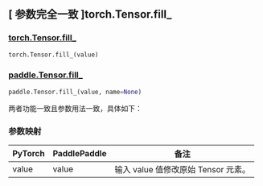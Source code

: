 ## [ 参数完全一致 ]torch.Tensor.fill\_

### [torch.Tensor.fill\_](https://pytorch.org/docs/stable/generated/torch.Tensor.fill_.html?highlight=fill_#torch.Tensor.fill_)

```python
torch.Tensor.fill_(value)
```

### [paddle.Tensor.fill\_](https://www.paddlepaddle.org.cn/documentation/docs/zh/develop/api/paddle/Tensor_cn.html#fill-x-value-name-none)

```python
paddle.Tensor.fill_(value, name=None)
```

两者功能一致且参数用法一致，具体如下：

### 参数映射

| PyTorch | PaddlePaddle | 备注                                |
| ------- | ------------ | ----------------------------------- |
| value   | value        | 输入 value 值修改原始 Tensor 元素。 |
